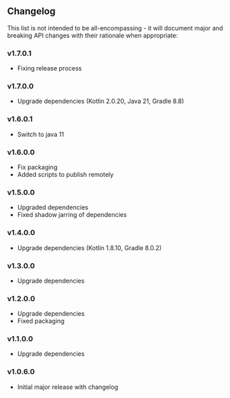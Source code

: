 <h2 class="github">Changelog</h2>

This list is not intended to be all-encompassing - it will document major and breaking API changes with their rationale when appropriate:

### v1.7.0.1
- Fixing release process
 
### v1.7.0.0
- Upgrade dependencies (Kotlin 2.0.20, Java 21, Gradle 8.8)

### v1.6.0.1
- Switch to java 11

### v1.6.0.0
- Fix packaging
- Added scripts to publish remotely 
 
### v1.5.0.0
- Upgraded dependencies 
- Fixed shadow jarring of dependencies

### v1.4.0.0
- Upgrade dependencies (Kotlin 1.8.10, Gradle 8.0.2) 

### v1.3.0.0
- Upgrade dependencies

### v1.2.0.0
- Upgrade dependencies
- Fixed packaging

### v1.1.0.0
- Upgrade dependencies

### v1.0.6.0
- Initial major release with changelog

###
